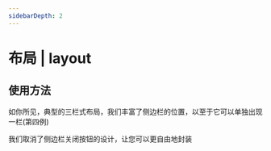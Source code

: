```yaml
---
sidebarDepth: 2
---
```

# 布局 | layout

## 使用方法

如你所见，典型的三栏式布局，我们丰富了侧边栏的位置，以至于它可以单独出现一栏(第四例)

我们取消了侧边栏关闭按钮的设计，让您可以更自由地封装

<ClientOnly>
<layout-demos></layout-demos>
</ClientOnly>